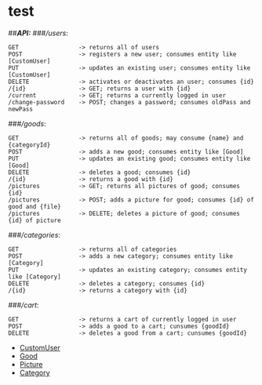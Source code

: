 # test

##_**API:**_
###_/users_:
```
GET                 -> returns all of users
POST                -> registers a new user; consumes entity like [CustomUser]
PUT                 -> updates an existing user; consumes entity like [CustomUser]
DELETE              -> activates or deactivates an user; consumes {id}
/{id}               -> GET; returns a user with {id}
/current            -> GET; returns a currently logged in user
/change-password    -> POST; changes a password; consumes oldPass and newPass
```
###_/goods_:
```
GET                 -> returns all of goods; may consume {name} and {categoryId}
POST                -> adds a new good; consumes entity like [Good]
PUT                 -> updates an existing good; consumes entity like [Good]
DELETE              -> deletes a good; consumes {id}
/{id}               -> returns a good with {id}
/pictures           -> GET; returns all pictures of good; consumes {id}
/pictures           -> POST; adds a picture for good; consumes {id} of good and {file}
/pictures           -> DELETE; deletes a picture of good; consumes {id} of picture
```
###_/categories_:
```
GET                 -> returns all of categories
POST                -> adds a new category; consumes entity like [Category]
PUT                 -> updates an existing category; consumes entity like [Category]
DELETE              -> deletes a category; consumes {id}
/{id}               -> returns a category with {id}
```
###_/cart_:
```
GET                 -> returns a cart of currently logged in user
POST                -> adds a good to a cart; cunsumes {goodId}
DELETE              -> deletes a good from a cart; cunsumes {goodId}
```
* [CustomUser]
* [Good]
* [Picture]
* [Category]

[Good]: https://github.com/NicholasG/test/blob/master/src/main/java/com/sombra/shop/good/domain/Good.java
[Picture]: https://github.com/NicholasG/test/blob/master/src/main/java/com/sombra/shop/picture/domain/Picture.java
[CustomUser]: https://github.com/NicholasG/test/blob/master/src/main/java/com/sombra/shop/user/domain/CustomUser.java
[Category]: https://github.com/NicholasG/test/blob/master/src/main/java/com/sombra/shop/category/domain/Category.java
